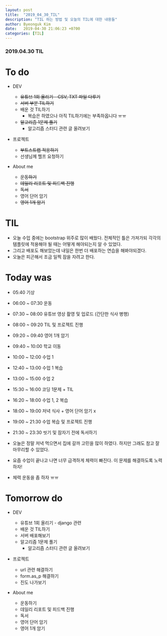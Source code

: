 ```yaml
---
layout: post
title:  "2019_04_30_TIL"
description: "TIL 하는 방법 및 오늘의 TIL에 대한 내용들"
author: Byeonguk Kim
date:   2019-04-30 21:06:23 +0700
categories: [TIL]
---
```


### 2019.04.30 TIL
 
# To do

* DEV
	* ~~유튜브 1회 올리기 - CSV, TXT 파일 다루기~~
	* ~~서버 부분 TIL하기~~
	* 배운 것 TIL하기
		* 복습은 하였으나 아직 TIL하기에는 부족하옵니다 ㅠㅠ
	* ~~알고리즘 1문제 풀기~~
		* 알고리즘 스터디 관련 글 올려보기
* 프로젝트
	* ~~부트스트랩 적용하기~~
	* 선생님께 헬프 요청하기

* About me
	* ~~운동하기~~
	* ~~데일리 리포트 및 피드백 진행~~
	* ~~독서~~
	* 영어 단어 암기
	* ~~영어 1개 암기~~



# TIL

* 오늘 수업 중에는 bootstrap 위주로 많이 배웠다. 전체적인 틀은 가져가되 각각의 템플릿에 적용해야 될 때는 어떻게 해야되는지 알 수 있었다.
* 그리고 배포도 해보았는데 내일은 한번 더 배포하는 연습을 해봐야되겠다.
* 오늘은 피곤해서 조금 일찍 잠을 자려고 한다.


# Today was

* 05:40 기상
* 06:00 ~ 07:30 운동
* 07:30 ~ 08:00 유튜브 영상 촬영 및 업로드 (간단한 식사 병행)
* 08:00 ~ 09:20 TIL 및 프로젝트 진행
* 09:20 ~ 09:40 영어 1개 암기
* 09:40 ~ 10:00 학교 이동 
* 10:00 ~ 12:00 수업 1
* 12:40 ~ 13:00 수업 1 복습 
* 13:00 ~ 15:00 수업 2
* 15:30 ~ 16:00 코딩 1문제 + TIL
* 16:20 ~ 18:00 수업 1, 2 복습 
* 18:00 ~ 19:00 저녁 식사 + 영어 단어 암기 x
* 19:00 ~ 21:30 수업 복습 및 프로젝트 진행
* 21:30 ~ 23:30 씻기 및 잠자기 전에 독서하기

* 오늘은 정말 저녁 먹으면서 집에 갈까 고민을 많이 하였다. 하지만 그래도 참고 잘 마무리할 수 있었다.
* 요즘 수업이 끝나고 나면 너무 급격하게 체력이 빠진다. 이 문제를 해결하도록 노력하자!
* 체력 운동을 좀 하자 ㅠㅠ


# Tomorrow do

* DEV
	* 유튜브 1회 올리기 - django 관련
	* 배운 것 TIL하기
	* 서버 배포해보기
	* 알고리즘 1문제 풀기
		* 알고리즘 스터디 관련 글 올려보기
* 프로젝트
	* url 관련 해결하기
	* form.as_p 해결하기
	* 진도 나가보기

* About me
	* 운동하기
	* 데일리 리포트 및 피드백 진행
	* 독서
	* 영어 단어 암기
	* 영어 1개 암기






